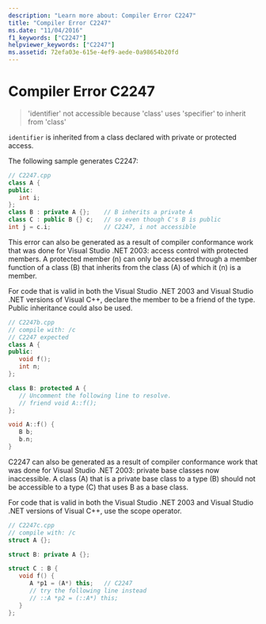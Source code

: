 ```yaml
---
description: "Learn more about: Compiler Error C2247"
title: "Compiler Error C2247"
ms.date: "11/04/2016"
f1_keywords: ["C2247"]
helpviewer_keywords: ["C2247"]
ms.assetid: 72efa03e-615e-4ef9-aede-0a98654b20fd
---
```

# Compiler Error C2247

> 'identifier' not accessible because 'class' uses 'specifier' to inherit from 'class'

`identifier` is inherited from a class declared with private or protected access.

The following sample generates C2247:

```cpp
// C2247.cpp
class A {
public:
   int i;
};
class B : private A {};    // B inherits a private A
class C : public B {} c;   // so even though C's B is public
int j = c.i;               // C2247, i not accessible
```

This error can also be generated as a result of compiler conformance work that was done for Visual Studio .NET 2003: access control with protected members. A protected member (n) can only be accessed through a member function of a class (B) that inherits from the class (A) of which it (n) is a member.

For code that is valid in both the Visual Studio .NET 2003 and Visual Studio .NET versions of Visual C++, declare the member to be a friend of the type. Public inheritance could also be used.

```cpp
// C2247b.cpp
// compile with: /c
// C2247 expected
class A {
public:
   void f();
   int n;
};

class B: protected A {
   // Uncomment the following line to resolve.
   // friend void A::f();
};

void A::f() {
   B b;
   b.n;
}
```

C2247 can also be generated as a result of compiler conformance work that was done for Visual Studio .NET 2003: private base classes now inaccessible. A class (A) that is a private base class to a type (B) should not be accessible to a type (C) that uses B as a base class.

For code that is valid in both the Visual Studio .NET 2003 and Visual Studio .NET versions of Visual C++, use the scope operator.

```cpp
// C2247c.cpp
// compile with: /c
struct A {};

struct B: private A {};

struct C : B {
   void f() {
      A *p1 = (A*) this;   // C2247
      // try the following line instead
      // ::A *p2 = (::A*) this;
   }
};
```
